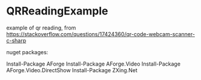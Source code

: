 # QRReadingExample
example of qr reading, from https://stackoverflow.com/questions/17424360/qr-code-webcam-scanner-c-sharp

nuget packages:

Install-Package AForge
Install-Package AForge.Video
Install-Package AForge.Video.DirectShow
Install-Package ZXing.Net
